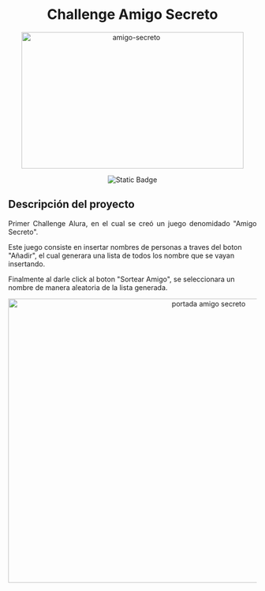 <h1 align="center"> Challenge Amigo Secreto </h1>
<p align="center">
 <img width="450"  height="277" alt="amigo-secreto" src="https://github.com/user-attachments/assets/d356e3d0-9511-4784-b2ea-6dd3bbda8b88" />
</p>
<p align="center">
<img alt="Static Badge" src="https://img.shields.io/badge/release%20date-July-brightgreen">
</p>

## Descripción del proyecto

<p align="justify">
Primer Challenge Alura, en el cual se creó un juego denomidado "Amigo Secreto".

Este juego consiste en insertar nombres de personas a traves del boton "Añadir", el cual generara una lista de todos los nombre que se vayan insertando. 

Finalmente al darle click al boton "Sortear Amigo", se seleccionara un nombre de manera aleatoria de la lista generada. 
</p>

<p align="center">
<img width="797" height="577" alt="portada amigo secreto" src="https://github.com/user-attachments/assets/1359b5b5-e66e-4606-a14a-6ee1d443b1aa" />
</p>

